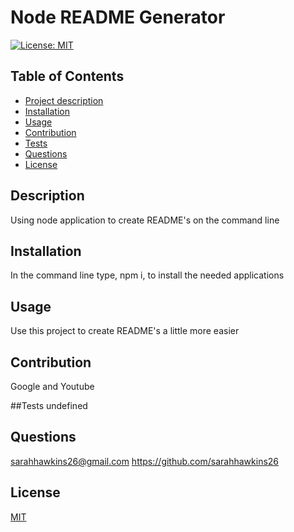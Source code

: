 
# Node README Generator

[![License: MIT](https://img.shields.io/badge/License-MIT-yellow.svg)](https://opensource.org/licenses/MIT)

## Table of Contents
- [Project description](#description)
- [Installation](#installation)
- [Usage](#usage)
- [Contribution](#contribution)
- [Tests](#tests)
- [Questions](#questions)
- [License](#license)

## Description
Using node application to create README's on the command line

## Installation
In the command line type, npm i, to install the needed applications

## Usage
Use this project to create README's a little more easier

## Contribution
Google and Youtube

##Tests
undefined

## Questions
sarahhawkins26@gmail.com
https://github.com/sarahhawkins26

## License
[MIT](https://choosealicense.com/licenses/mit/)
        